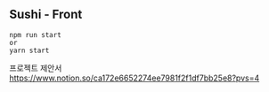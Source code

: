 ## Sushi - Front

```
npm run start
or
yarn start
```

프로젝트 제안서
https://www.notion.so/ca172e6652274ee7981f2f1df7bb25e8?pvs=4